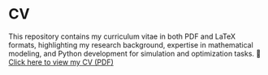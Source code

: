# CV
This repository contains my curriculum vitae in both PDF and LaTeX formats, highlighting my research background, expertise in mathematical modeling, and Python development for simulation and optimization tasks.
📄 [Click here to view my CV (PDF)](./CV_Juan_Lobo.pdf)
